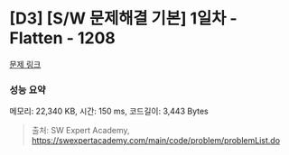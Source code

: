 # [D3] [S/W 문제해결 기본] 1일차 - Flatten - 1208 

[문제 링크](https://swexpertacademy.com/main/code/problem/problemDetail.do?contestProbId=AV139KOaABgCFAYh) 

### 성능 요약

메모리: 22,340 KB, 시간: 150 ms, 코드길이: 3,443 Bytes



> 출처: SW Expert Academy, https://swexpertacademy.com/main/code/problem/problemList.do